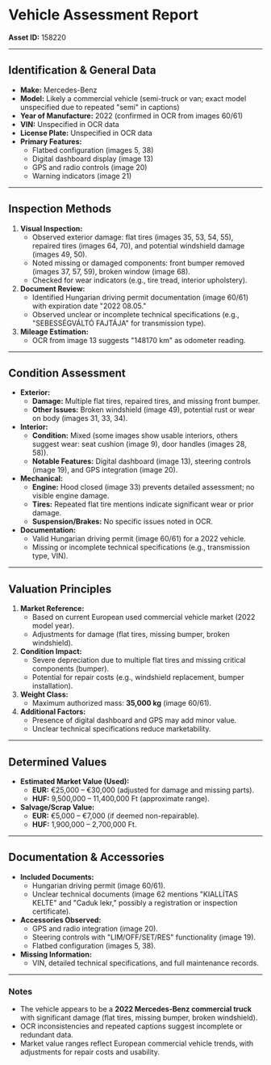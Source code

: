 

# Vehicle Assessment Report  
**Asset ID:** 158220  

---

## Identification & General Data  
- **Make:** Mercedes-Benz  
- **Model:** Likely a commercial vehicle (semi-truck or van; exact model unspecified due to repeated "semi" in captions)  
- **Year of Manufacture:** 2022 (confirmed in OCR from images 60/61)  
- **VIN:** Unspecified in OCR data  
- **License Plate:** Unspecified in OCR data  
- **Primary Features:**  
  - Flatbed configuration (images 5, 38)  
  - Digital dashboard display (image 13)  
  - GPS and radio controls (image 20)  
  - Warning indicators (image 21)  

---

## Inspection Methods  
1. **Visual Inspection:**  
   - Observed exterior damage: flat tires (images 35, 53, 54, 55), repaired tires (images 64, 70), and potential windshield damage (images 49, 50).  
   - Noted missing or damaged components: front bumper removed (images 37, 57, 59), broken window (image 68).  
   - Checked for wear indicators (e.g., tire tread, interior upholstery).  
2. **Document Review:**  
   - Identified Hungarian driving permit documentation (image 60/61) with expiration date "2022 08.05."  
   - Observed unclear or incomplete technical specifications (e.g., "SEBESSÉGVÁLTÓ FAJTÁJA" for transmission type).  
3. **Mileage Estimation:**  
   - OCR from image 13 suggests "148170 km" as odometer reading.  

---

## Condition Assessment  
- **Exterior:**  
  - **Damage:** Multiple flat tires, repaired tires, and missing front bumper.  
  - **Other Issues:** Broken windshield (image 49), potential rust or wear on body (images 31, 33, 34).  
- **Interior:**  
  - **Condition:** Mixed (some images show usable interiors, others suggest wear: seat cushion (image 9), door handles (images 28, 58)).  
  - **Notable Features:** Digital dashboard (image 13), steering controls (image 19), and GPS integration (image 20).  
- **Mechanical:**  
  - **Engine:** Hood closed (image 33) prevents detailed assessment; no visible engine damage.  
  - **Tires:** Repeated flat tire mentions indicate significant wear or prior damage.  
  - **Suspension/Brakes:** No specific issues noted in OCR.  
- **Documentation:**  
  - Valid Hungarian driving permit (image 60/61) for a 2022 vehicle.  
  - Missing or incomplete technical specifications (e.g., transmission type, VIN).  

---

## Valuation Principles  
1. **Market Reference:**  
   - Based on current European used commercial vehicle market (2022 model year).  
   - Adjustments for damage (flat tires, missing bumper, broken windshield).  
2. **Condition Impact:**  
   - Severe depreciation due to multiple flat tires and missing critical components (bumper).  
   - Potential for repair costs (e.g., windshield replacement, bumper installation).  
3. **Weight Class:**  
   - Maximum authorized mass: **35,000 kg** (image 60/61).  
4. **Additional Factors:**  
   - Presence of digital dashboard and GPS may add minor value.  
   - Unclear technical specifications reduce marketability.  

---

## Determined Values  
- **Estimated Market Value (Used):**  
  - **EUR:** €25,000 – €30,000 (adjusted for damage and missing parts).  
  - **HUF:** 9,500,000 – 11,400,000 Ft (approximate range).  
- **Salvage/Scrap Value:**  
  - **EUR:** €5,000 – €7,000 (if deemed non-repairable).  
  - **HUF:** 1,900,000 – 2,700,000 Ft.  

---

## Documentation & Accessories  
- **Included Documents:**  
  - Hungarian driving permit (image 60/61).  
  - Unclear technical documents (image 62 mentions "KIALLÍTAS KELTE" and "Caduk lekr," possibly a registration or inspection certificate).  
- **Accessories Observed:**  
  - GPS and radio integration (image 20).  
  - Steering controls with "LIM/OFF/SET/RES" functionality (image 19).  
  - Flatbed configuration (images 5, 38).  
- **Missing Information:**  
  - VIN, detailed technical specifications, and full maintenance records.  

---

### Notes  
- The vehicle appears to be a **2022 Mercedes-Benz commercial truck** with significant damage (flat tires, missing bumper, broken windshield).  
- OCR inconsistencies and repeated captions suggest incomplete or redundant data.  
- Market value ranges reflect European commercial vehicle trends, with adjustments for repair costs and usability.